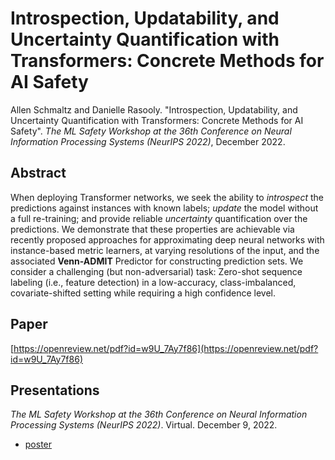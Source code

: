 # Introspection, Updatability, and Uncertainty Quantification with Transformers: Concrete Methods for AI Safety

Allen Schmaltz and Danielle Rasooly. "Introspection, Updatability, and Uncertainty Quantification with Transformers: Concrete Methods for AI Safety". *The ML Safety Workshop at the 36th Conference on Neural Information Processing Systems (NeurIPS 2022)*, December 2022.

## Abstract

When deploying Transformer networks, we seek the ability to *introspect* the predictions against instances with known labels; *update* the model without a full re-training; and provide reliable *uncertainty* quantification over the predictions. We demonstrate that these properties are achievable via recently proposed approaches for approximating deep neural networks with instance-based metric learners, at varying resolutions of the input, and the associated **Venn-ADMIT** Predictor for constructing prediction sets. We consider a challenging (but non-adversarial) task: Zero-shot sequence labeling (i.e., feature detection) in a low-accuracy, class-imbalanced, covariate-shifted setting while requiring a high confidence level.

## Paper

[https://openreview.net/pdf?id=w9U_7Ay7f86](https://openreview.net/pdf?id=w9U_7Ay7f86)

## Presentations

*The ML Safety Workshop at the 36th Conference on Neural Information Processing Systems (NeurIPS 2022)*. Virtual. December 9, 2022.
- [poster](presentations/neurips22_ml_safety_workshop/final_neurips_workshop_2022_poster.pdf)

